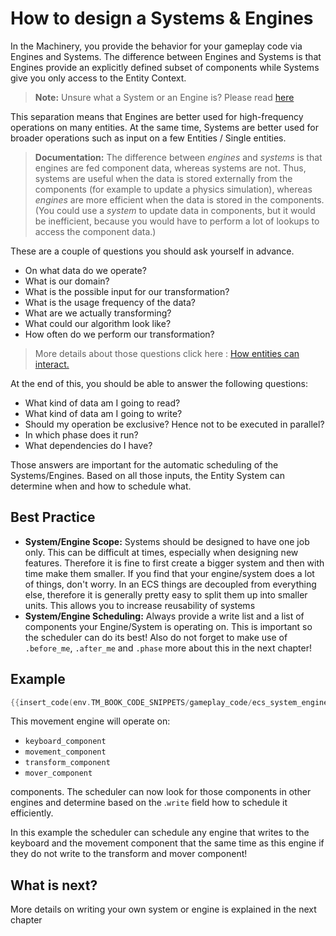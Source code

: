 # How to design a Systems & Engines

In the Machinery, you provide the behavior for your gameplay code via Engines and Systems. The difference between Engines and Systems is that Engines provide an explicitly defined subset of components while Systems give you only access to the Entity Context.

> **Note:** Unsure what a System or an Engine is? Please read  [here]({{base_url}}/gameplay_coding/ecs/index.html)

This separation means that Engines are better used for high-frequency operations on many entities. At the same time, Systems are better used for broader operations such as input on a few Entities / Single entities.



> **Documentation:** The difference between *engines* and *systems* is that engines are fed component data, whereas systems are not. Thus, systems are useful when the data is stored externally from the components (for example to update a physics simulation), whereas *engines* are more efficient when the data  is stored in the components. (You could use a *system* to update data in components, but it would be inefficient, because you would have to perform a lot of lookups to access the component data.)



These are a couple of questions you should ask yourself in advance.

- On what data do we operate?
- What is our domain?
- What is the possible input for our transformation?
- What is the usage frequency of the data?
- What are we actually transforming?
- What could our algorithm look like?
- How often do we perform our transformation?

> More details about those questions click here : [How entities can interact.]({{base_url}}/gameplay_coding/ecs/how_entites_can_interact.html)

At the end of this, you should be able to answer the following questions:

- What kind of data am I going to read?
- What kind of data am I going to write?
- Should my operation be exclusive? Hence not to be executed in parallel?
- In which phase does it run? 
- What dependencies do I have?

Those answers are important for the automatic scheduling of the Systems/Engines. Based on all those inputs, the Entity System can determine when and how to schedule what.

## Best Practice

- **System/Engine Scope:** Systems should be designed to have one job only. This can be difficult at times, especially when designing new features. Therefore it is fine to first create a bigger system and then with time make them smaller. If you find that your engine/system does a lot of things, don't worry. In an ECS things are decoupled from everything else, therefore it is generally pretty easy to split them up into smaller units. This allows you to increase reusability of systems
- **System/Engine Scheduling:** Always provide a write list and a list of components your Engine/System is operating on. This is important so the scheduler can do its best! Also do not forget to make use of `.before_me`, `.after_me` and `.phase` more about this in the next chapter!

## Example 

```c
{{insert_code(env.TM_BOOK_CODE_SNIPPETS/gameplay_code/ecs_system_engine.c,tm_engine_i)}}
```

This movement engine will operate on:

- `keyboard_component`
- `movement_component`
- `transform_component`
- `mover_component`

components. The scheduler can now look for those components in other engines and determine based on the .`write` field how to schedule it efficiently.

In this example the scheduler can schedule any engine that writes to the keyboard and the movement component that the same time as this engine if they do not write to the transform and mover component!

## What is next?

More details on writing your own system or engine is explained in the next chapter



